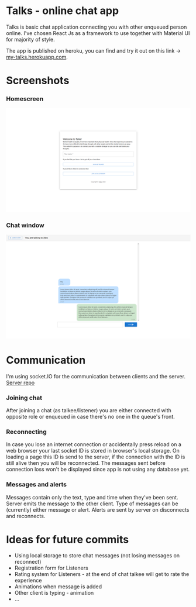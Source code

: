 <div>
  <h1>Talks - online chat app</h1>
  <p>
    Talks is basic chat application connecting you with other enqueued person online. I've chosen React Js as a framework to use together with Material UI for  majority of style.
  </p>
  <p>
    The app is published on heroku, you can find and try it out on this link -> <a href="http://my-talks.herokuapp.com/" target="blank">my-talks.herokuapp.com</a>.
  </p>
  <h1>Screenshots</h1>
  <h3>Homescreen</h3>
  <img src="./screenshots/welcome_screen.png" alt="Homescreen">   
  <h3>Chat window</h3>
  <img src="./screenshots/chat.png" alt="Chat window"> 
  
  <h1>Communication</h1>
  <p>
    I'm using socket.IO for the communication between clients and the server. <a href="https://github.com/davidvajda/talks">Server repo</a>
  </p>
  <h3>Joining chat</h3>
  <p>
    After joining a chat (as talkee/listener) you are either connected with opposite role or enqueued in case there's no one in the queue's front.
  </p>
  <h3>Reconnecting</h3>
  <p>
    In case you lose an internet connection or accidentally press reload on a web browser your last socket ID is stored in browser's local storage. On loading a page this ID is send to the server, if the connection with the ID is still alive then you will be reconnected. The messages sent before connection loss won't be displayed since app is not using any database yet.
  </p>
    <h3>Messages and alerts</h3>
  <p>
    Messages contain only the text, type and time when they've been sent. Server emits the message to the other client. Type of messages can be (currently) either message or alert. Alerts are sent by server on disconnects and reconnects.
  </p>
    <h1>Ideas for future commits</h1>
  <ul>
    <li>Using local storage to store chat messages (not losing messages on reconnect)</li>
    <li>Registration form for Listeners</li>
    <li>Rating system for Listeners - at the end of chat talkee will get to rate the experience</li>
    <li>Animations when message is added</li>
    <li>Other client is typing - animation</li>
    <li>...</li>
  </ul>
</div>
